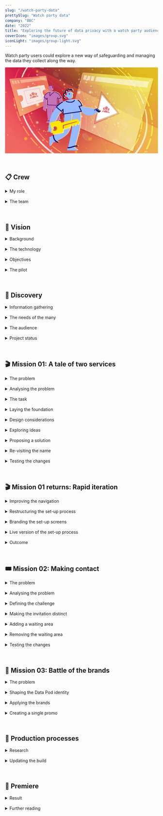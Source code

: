 ```yaml
---
slug: "/watch-party-data"
prettySlug: "Watch party data"
company: "BBC"
date: "2022"
title: "Exploring the future of data privacy with a watch party audience"
coverIcon: "images/group.svg"
iconLight: "images/group-light.svg"
---
```


Watch party users could explore a new way of safeguarding and managing the data they collect along the way.
<br>

![GATSBY_EMPTY_ALT](images/watch-party-data/together_data_pod_hero_hoz.png)

<br>

## 📋 Crew

<details>
<summary>My role</summary>

<!-- >\#UX \#UI \#VisualDesign \#UXA \#InformationDesign -->

### Overseeing the UI
>I stepped into the UX Designer's role overseeing the UI during their absence.

The designs were in the early stages of development and I worked in a multi-disciplinary team to make improvements. 
<br>
</details>
<br>
<details>
<summary>The team</summary>

### Core team
- 1 - 2 Sr. UX Designers
- Producer
- 1 - 2 UX Designers
- User Researcher
- Content Designer
- Creative Technologist
- 6 - 8 Engineers
- Product Manager
- Project Manager

</details>
<br>
<br>

## 🤩 Vision
<details>
<summary>Background</summary>

### The big picture
When personal data is used to deliver rich, personalised services, it's not always clear to users how their data is collected and what happens with it.

Some organisations, like the BBC, have been exploring human-centred alternatives, including [Personal Data Store technology](https://en.wikipedia.org/wiki/Personal_data_service).

</details>
<br>
<details>
<summary>The technology</summary>

### Personal Data Stores
A Personal Data Store is decentralised to store data securely. 

>Users would have increased visibility and control of their data. They'd decide who could access it to protect their online identity.

![Viewing and controlling data](images/watch-party-data/with_a_pds.png)

</details>
<br>
<details>
<summary>Objectives</summary>

### Understanding value
To improve practices around personal data, we needed to understand the value to users. 

A pilot would demonstrate the capabilities of using Personal Data Stores to that end.

>How might we enhance a BBC service safely and securely with a Personal Data Store?

</details>
<br>
<details>
<summary>The pilot</summary>

### Enhancing BBC Together
>A watch party service called BBC Together, was adapted to work with the current version of Personal Data Store technology (from [Inrupt](https://solidproject.org/)). 

Essentially:
- Each user would have a Personal Data Store (Data Pod)
- Watch party data would be stored securely in the user’s Data Pod
- The user could control what data was used to power their watch party experience
- BBC Together would need explicit consent from the user to access the data

</details>
<br>
<br>

## 📸 Discovery 
<details>
<summary>Information gathering</summary>

### Understanding work to date
My understanding of the work to date was built through active listening and reading documentation. 

>To contribute effectively, I wanted to understand:
>
>- User needs
>- Technical constraints
>- Stakeholder requirements
>- Time limitations

</details>
<br>
<details>
<summary>The needs of the many</summary>

### Transforming industry standards
This project formed part of a wider initiative to inform large scale change.

>It was essential that the pilot fulfilled user needs, but we also needed to consider:
>- Public interest
>- Business needs

<br>

#### Public interest
As a public service, the intention was to influence policy and legislation to improve industry standards.

Informing policy required insight into how the concept would benefit the public as a whole. Including the feasibility for both audiences and service providers to adopt the approach long-term. 
<br>

![Large scale change](images/watch-party-data/public_service.png)

<br>

#### Business needs
Similarly, to commit to further developments, the BBC needed insight into the value for audiences and to understand the potential for scaling up.

The pilot would act as a proof of concept to stimulate progress across portfolios.
<br>

![Scaling up](images/watch-party-data/scaling_up.png)

</details>
<br>
<details>
<summary>The audience</summary>

### Personal data
>Insight from users would be fundamental to developing standards in the public's interest.

Previous research found high-level value in the concept and technology. 

This pilot would allow users to determine tangible value by exploring some of the features in more depth.

Including:
- How a Data Pod can enhance privacy
- The ability to see what data is used and for what purpose
- How the experience changes when managing data _eg.improving inferences_

<br>

![Users' provide insight](images/watch-party-data/user_needs.png)

<br>

### Watch parties

>The pilot was aimed at a watch party audience. 

Aggregated insight from surveys indicated the audience at the time was predominantly under 35. 

We also knew that specific types of content (like stand-alone entertainment and drama) had higher rates of shared viewing.

>Understanding the user needs around watch parties formed a large part of initial research objectives. 

<br>

![Audience](images/watch-party-data/audience.png)

<br>

</details>
<br>
<details>
<summary>Project status</summary>

### Preparing for research
I joined this project while a draft version of the pilot was being built. The plan was to iterate on the designs and prepare for in-depth research.

>We explored two work streams:
>1. Improvements for the build
>2. Aspirational features for broader research objectives

The designs would be tested with the audience through an online community and a series of moderated interviews. 

![Feasible and aspirational stimulus](images/watch-party-data/feasible_and_aspirational.png)

</details>
<br>
<br>

## 🎬 Mission 01: A tale of two services

<details>
<summary>The problem</summary>

### Two points of friction
>A core architectural challenge was in developing an experience for two disparate services: 
>- BBC Together (a watch party service)
>- Data Pod (for managing your data)

<br>

The team identified two points of friction:
1. The Data Pod set-up process
2. The navigation

<br>

#### 1. The Data Pod set-up process
Setting up the Data Pod dominated the start and disrupted the flow.

During testing, participants were deterred from using the pilot. 
<br>

![Pod disrupts flow](images/watch-party-data/original_pilot_intro.png)

<br>

#### 2. The navigation
In the navigation, access to the Data Pod was discrete and often overlooked.

A tooltip highlighted the Data Pod on entry, but:
- The tooltip was easily dismissed and forgotten
- The Pod was empty when attention was drawn to it
<br>

![Discrete access to Pod](images/watch-party-data/original_navigation.png)

<br>

#### Risk
>Overall, the risks included a lack of insight regarding the Data Pod, which was critical for achieving core objectives. 

</details>
<br>
<details>
<summary>Analysing the problem</summary>

### The hierarchy
After analysing the designs, it was clear there was a wider issue in the general hierarchy. 

>The hierarchy was built for BBC Together, and restricted Data Pod content.

Any focus on the Data Pod would seem out of place in a hierarchy built for BBC Together.

To understand the existing approach, I looked at:
- Research insights
- User needs
- Design intent

<br>

#### Conveying the future
There was a desire to convey ambitions for the technology, but there were limitations.

In the future, the Data Pod would be a separate product from the watch party service, which wasn't possible for the pilot. 

A separate product would be dedicated to meeting user needs that the pilot's hierarchy was restricting, including:

- A Data Pod set-up process
- Information about the technology
- A dedicated access point

>The pilot's hierarchy wasn't built for the Data Pod as a product, but the pilot still needed to meet the needs of one. 

![Unmet pod needs](images/watch-party-data/unmet_pod_needs.png)

</details>
<br>
<details>
<summary>The task</summary>

### Success criteria
>Access to the Data Pod needed to be clearer in the navigation without deterring watch party users. 

Criteria for success included: 
- Increased attention on the Data Pod
- Improved understanding of the technology 
- Increase in relevant insight

Testing the designs in research would allow us to gauge the response, and inform the live experience.  

![Clear Data Pod proposition](images/watch-party-data/navigation_challenge.png)

</details>
<br>
<details>
<summary>Laying the foundation</summary>

### Information gathering
I analysed the architecture of similar utility services (like password vaults and cloud storage systems). 

I also looked at the requirements for the navigation from a content and technical perspective. 
<br>

### Mapping the structure
By mapping the content structure for the navigation, I could determine where a Data Pod service could belong. 
<br>

#### Original content structure
![Access to Data Pod in BBC Together navigation](images/watch-party-data/existing_sitemap.png)

<br>

#### Balanced content structure
![Access to Data Pod at same level as BBC Together](images/watch-party-data/balanced_sitemap.png)

<br>

>The result was a more balanced structure to give both services room to serve their distinct functions, while sharing the same interface. 

Taking the Data Pod out of BBC Together also reduced complexity by removing a layer of navigation.
<br>

</details>
<br>
<details>
<summary>Design considerations</summary>

### Conveying importance
The Data Pod was the focus of research objectives, but needed to remain unobtrusive to the watch party experience. 

>The visual style and mechanics would convey the level of importance. 

Considerations included:
- The location for accessing the Data Pod
- The brand (including colour and size)
- The mechanics of navigating between the two services

<br>

![Visual hierarchy](images/watch-party-data/visual_hierarchy.png)

<br>
</details>
<br>
<details>
<summary>Exploring ideas</summary>

### Information gathering
I looked at how users currently moved between services and accounts by identifying patterns in streaming services, social media, and operating systems. 

I also received regular feedback from the team.
<br>

### Ideas
There were several options to consider for the interaction. Including:
- Simply increasing the size of the link
- A service selection screen 
- A top-level banner or floating element

I also looked at previous designs including a side drawer. 

![Service selection ideas](images/watch-party-data/nav_ideation.png)

</details>
<br>
<details>
<summary>Proposing a solution</summary>

### A new top-level navigation
>To improve access to the Data Pod, I proposed we introduce a second logo to create a new top-level navigation for the pilot. 

<br>

#### Original navigation
![Original navigation](images/watch-party-data/original_navigation.png)

<br>

#### Proposed navigation
![Service selection through logo's](images/watch-party-data/navigation_v1.png)

<br>

#### Rationale
A logo for the Data Pod (located next to the BBC Together logo) would:
- Establish the Data Pod's role as a separate service in the visual hierarchy 
- Provide clear access to the Data Pod (potentially increasing relevant insight) 
- Allow users to switch between services with ease
- Provide optional access to the Data Pod to remain unobtrusive  
<br>

#### Outstanding questions
The main concern at this point was in breaking a familiar interaction pattern. 

- Did users ever make use of the logo to navigate to the home page? 
- For those that didn't, could we convey the ability to navigate clearly enough? 
- As the Data Pod was a utility service, should it be lower in the visual hierarchy? _Eg. By reducing the size of the logo_.

>Overall, the proposed solution was well received and we decided the concept was developed enough for testing. 

Insights from research would help to improve the designs going forward.

</details>
<br>
<details>
<summary>Re-visiting the name</summary>

### Setting expectations
I noticed the name of the pilot, _'BBC Together'_, didn't align with the new balanced navigation and copy.

>Choosing function over form, I proposed changing the name of the pilot to BBC Together + Data Pod. 

Several names had been explored in the past - but the team learned that:
- The Data Pod relied on a descriptive name to optimise understanding
- The name BBC Together was familiar with existing audiences
- The two services required distinct names to maintain separation

<br>

#### Original name
![Original pilot name](images/watch-party-data/original_pilot_name.png)

<br>

#### Changed name
![Changed pilot name](images/watch-party-data/changed_pilot_name.png)

<br>

We decided to test the new name in upcoming research.

</details>
<br>
<details>
<summary>Testing the changes</summary>

### Research outcomes
At this point we had changed the copy, name of the pilot, and navigation.

>The outcomes from moderated research indicated an improved awareness and understanding of the Data Pod. But there were opportunities for improvement. 

In the navigation, the ability to interact with the logo was unclear. And although there was some improvement, the Data Pod set-up process was still deterring participants.
<br>

### Next steps
We re-designed the set-up process with a content-led approach. And for the navigation, I continued to develop the interaction states. 

</details>
<br>
<br>

## 🎬 Mission 01 returns: Rapid iteration
<details>
<summary>Improving the navigation</summary> 

### Clarifying the ability to interact
To improve the navigation, I explored several interaction patterns and states including a switch, buttons, and tabs. 
<br>

#### Navigation options
![Navigation options](images/watch-party-data/navigation_options.png)

<br>

All the options I presented to the team were seen as an improvement, but the tabs were considered the clearest. 

>No issues were revealed in subsequent research and the tabs were used in the final pilot.

<br>

#### Live version
![Live version of the navigation](images/watch-party-data/changed_home.png)

<br>

</details>
<br>
<details>
<summary>Restructuring the set-up process</summary> 

### Defining the structure
The User Researcher and Content Designer analysed insights and stakeholder feedback to determine the structure and content for the set-up process. 

>For the visual design, I considered two potential approaches:
>1. Giving both services equal weight
>2. Leading with BBC Together, with some weight to the Data Pod

I collated sketches and mock-ups as a starting point.
<br>

#### 1. Equal weight
![50:50 split](images/watch-party-data/equal_weight.png)

<br>

#### 2. BBC Together led
![Leading with BBC Together](images/watch-party-data/pockets_of_pod.png)

<br>

</details>
<br>
<details>
<summary>Branding the set-up screens</summary> 

### Prioritising BBC Together
Analysis outcomes suggested prioritising BBC Together. 

I created BBC Together branded screens with Data Pod branding where appropriate. 

>The changes reduced complexity and prevented the Data Pod from overwhelming the set-up process. 

<br>

#### Before (Data Pod focused)
![Before](images/watch-party-data/before_setup_changes.png)

<br>

#### After (BBC Together focused)
![After](images/watch-party-data/improving_setup.png)

<br>

In the initial designs, information about the Data Pod overwhelmed the introduction. 

Following the changes, BBC Together was more prominent, but there was a lack of information about the Pod. 

The plan was to create a discrete explainer module to inform users about the Data Pod. 
<br>

</details>
<br>
<details>
<summary>Live version of the set-up process</summary> 

### The final set-up experience

>Following several iterations and rapid testing, the pilot went live with a much shorter and balanced set-up process.

<br>

![Final set-up](images/watch-party-data/live_setup.png)

<br>

There were two entry points aimed at different mindsets: 

1. Watch party focused
2. Special interest in the Data Pod

<br>

#### 1. Watch party focused
The direct entry points to the pilot prioritised BBC Together and a watch party audience. And there was an optional explainer for anyone curious about the Data Pod.
<br>

![Direct entry point with explainer](images/watch-party-data/dedicated_entry_point.png)

<br>

#### 2. Special interest in the Data Pod
There was a second entry point through BBC Taster - a platform for experiments. 

The Taster audience was more likely to have an interest in the technology. Information about the Data Pod was more prominent on this screen.
<br>

![Entry point on BBC Taster](images/watch-party-data/taster_entry_point_live.png)

</details>
<br>
<details>
<summary>Outcome</summary> 

### A step in the right direction
Rapid testing indicated the solutions for the set-up process and navigation were significant improvements.

>The changes alleviated frustration and understanding of the Data Pod improved.

Communicating the value of a Data Pod succinctly continues to be a challenge, particularly in the context of a service. But the Data Pod explainer tested well with participants, indicating a step in the right direction. 

Thankfully, many of the structural challenges were unique to this pilot and the early stages of development. The need to balance two services in a single pilot is unlikely to reoccur as the concept scales up.

</details>
<br>
<br>

## 🎟 Mission 02: Making contact

<details>
<summary>The problem</summary>

### Technical holes
During a watch party, the user was either a host or invitee.

>There were two problems:
>
>1. The invitation screen offered the ability to send or receive contact requests, which wasn't technically possible.
>2. The invitation screen was identical to the waiting area.

<br>

![Invitation screen and waiting area](images/watch-party-data/original_invitation_and_waiting.png)

</details>
<br>
<details>
<summary>Analysing the problem</summary>

### Misaligned journey's
By talking to the team, and stepping through the host and invitee journey's, I could better understand the problem. 

>The invitation was conflated with the idea of a waiting area, but couldn't have the functionality of one.

This meant: 
- The journeys were misaligned and noone could save each other as contacts 
- The host and invitee would have different views of what was intended to be a shared view 

There was potential for much confusion.
<br>

#### Host and invitee journey's
![Misaligned journey's](images/watch-party-data/misaligned_journeys.png)

</details>
<br>
<details>
<summary>Defining the challenge</summary>

### The task
>We needed to:
>- Align the host and invitee experiences, to allow contact saving 
>- Create a shared view on entry to prevent confusion

My initial reaction was that the invitee needed a waiting room to align with the host's journey. 

However, there were no user needs to justify one.

>After discussing it with the team, I chose to explore two options:
>1. A waiting room for both host and invitee
>2. No waiting room for either host or invitee
>
>For both approaches, the invitee also required a distinct invitation screen.

</details>
<br>
<details>
<summary>Making the invitation distinct</summary>

### A moment of joy
I used an empathy map to understand the type of content an invitee might require on a watch party invitation. 

>Receiving an invitation to a party is usually a moment of joy. I styled the screen with this in mind.

After discussions with the team around feasibility, I sketched ideas for the visual design. 

I considered using a simple, quick animation to highlight the moment without disruption. But with time limitations and accessibility considerations, I settled on a simple ticket shape instead.
<br>

![Before and after invitation](images/watch-party-data/invitation.png)

</details>
<br>
<details>
<summary>Adding a waiting area</summary>

### Interruptions
While adding a waiting area to the invitee journey, I ran into potential friction.

>What would happen when the invitee was in the waiting area and the host started the show?
>There were two options: 
>
>1. The invitee could be automatically taken to the streaming area
>2. The invitee could choose to leave the waiting area

Neither approach seemed ideal. With the first option, the invitee could be taken away in the middle of saving contacts. With the second, they could miss the start of the show.

I looked at potential solutions, including:
- A persistent modal
- Adapting the media player

<br>

#### A persistent modal
>If the invitee was automatically taken from the waiting area to the stream, a persistent modal could allow the invitee to finish saving contacts.

![Persistent modal](images/watch-party-data/waiting_area_transition_modal.png)

<br>

However, all the options so far had time restrictions. 

To create some flexibility, I looked at adapting the media player.
<br>

#### Adapting the media player
>By adding contact saving functionality to the media player, users could save each other as a contact any time during the watch party.

<br>

![Media player with contact saving](images/watch-party-data/invitee_contact_panel.png)

<br>

#### A shared experience
After adding a waiting area to the invitee journey, the host and invitee experiences were more aligned.

![Aligned host and invitee journey's](images/watch-party-data/journey_with_waiting_area.png)

</details>

<br>

<details>
<summary>Removing the waiting area</summary>

### Straight to the party

>For the alternative experience (without a waiting area), I moved all the functionality in the waiting area to the side panel in the media player. 

Without a waiting area, users would go directly to the streaming area.

They could invite people and change their preferences anytime during the watch party, without having to leave. 
<br>

![Host's streaming area](images/watch-party-data/host_contact_panel.png)

<br>

#### Inviting people

>To invite people to the watch party, the host could launch a modal using an 'invite' button available only to them.

I added programme information and altered the styling of the modal for consistency.
<br>

![Original and adapted modals](images/watch-party-data/inviting_people_in_stream.png)

<br>

#### A shared experience
After removing the waiting area, we had two options for aligning the host and invitee journeys - one with a waiting area and one without.
<br>

![Aligned journeys without waiting area](images/watch-party-data/journey_without_waiting_area.png)


</details>

<br>

<details>
<summary>Testing the changes</summary>

### The invitation
>The invitation screen was well received and pointed out by several research participants as a positive part of the experience. 

As the pilot developed, the screen was simplified and adapted to align with the rest of the experience.  

#### Live version
![Final invitation](images/watch-party-data/final_invitation.png)

<br>

### The waiting area
After presenting options with and without a waiting area to the team, we decided to test the option without a waiting area in research.
<br>

>With some adjustments, the approach was used in the final pilot.

</details>
<br>
<br>

## 🎨 Mission 03: Battle of the brands
<details>
<summary>The problem</summary>

### Brand identities

>There were two problems:
>1. Multiple identities 
>2. No Data Pod identity

<br>

#### 1. Multiple identities
There were multiple brands to consider:
- BBC Together
- Data Pod
- The global BBC brand
- BBC Taster (where the pilot would be available)

>Juggling multiple identities was an existing challenge across the BBC. And the addition of the Data Pod compounded this problem.

<br>

#### 2. No Data Pod identity
In the original designs, the Data Pod didn't have a brand identity. The global BBC brand was used to fill the gaps.

>Without a clear ability to identify the Data Pod, it couldn't be evaluated effectively by users. 

<br>

### The task
>To aid recognition and prevent confusion, we needed to:
>1. Shape the brand identity for the Data Pod
>2. Apply the brands consistently

<br>
</details>
<br>
<details>
<summary>Shaping the Data Pod identity</summary>

### Illustrations
To develop a brand identity for the Data Pod, we leveraged a toolkit of illustrations. 

The toolkit was commissioned specifically for communicating the future of data stewardship. 
<br>

![Data stewardship illustration](images/watch-party-data/illustrations.png)

<br>

>I took elements from the progressing Data Pod designs, and used the toolkit to develop the brand identity.

<br>

### The logo
As the team developed the Data Pod screens, I combined the logo they used, with the illustration style. 

<br>

![Original and adapted Data Pod logo](images/watch-party-data/data_pod_logo.png)

<br>

### The colour palette

The background colours for the Data Pod were established, but the palette was missing a highlight colour to aid recognition.

I considered blue tones for the Data Pod, to create some distinction.

After concerns were raised around the [stereotypical use of the colour blue with new technology](https://www.bbc.co.uk/rd/blog/2021-08-explaining-artificial-intelligence-part-3-what-does-ai-look-like), I switched to the warmer palette used in the illustrations.
<br>

![Data Pod colour palette changes](images/watch-party-data/data_pod_colour_palette.png)

<br>

>After testing differnt colours for sufficient text contrast, I suggested using the yellow as a highlight colour. 

The consistent use of colour provided some familiarity for the Data Pod UI and identity.

<br>

### A Data Pod explainer
While working on a Data Pod explainer module with the Content Designer, I continued to develop the identity. 

>We prioritised cognitive ease and readability for the subject matter. 

I used:
- The serif version of the BBC Reith font (to match the informative tone)
- A light background suitable for reading

The illustrations, bullet points, spacing and layout helped to make the information more approachable. 
<br>

![Data Pod Explainer](images/watch-party-data/data_pod_explainer.png)

</details>
<br>

<details>
<summary>Applying the brands</summary>

### Consistent branding
The original designs used elements of the global BBC brand, which was appropriate for certain parts of the experience, such as signing in. For other parts, it was potentially confusing. 

>I removed the global BBC brand where relevant and worked with the team to apply the appropriate branding throughout.

There were some screens where the appropriate brand identity was unclear. Including when allowing BBC Together access to the Data Pod. The screen went through several iterations.

After I applied the Data Pod brand, the team could focus on developing the content.
<br>

![Selection of iterations](images/watch-party-data/data_pod_consent.png)
<br>

### Data Pod view
I worked with the team to apply developments to the Data Pod identity. We also simplified the content and layout.

>I worked with the Producer designing the Data Pod screens to:
>
>- Optimise layouts for development 
>- Create a consistent menu element
>- Apply the yellow highlight colour

<br>

#### Contacts data
During the pilot, users could save each other as contacts, and the Data Pod area provided a list of them.

After working with the Producer to optimise the UI and visual design, we used _'Version 1'_ in research.

I then simplified the screen for the build in _'Version 2'_. At this point, the brand identity had developed further. 
<br>

![Version 1 and 2 of contacts](images/watch-party-data/data_pod_contacts.png)

<br>

</details>
<br>

<details>
<summary>Creating a single promo</summary>

### Blending brands
Although we needed to maintain separation of BBC Together and the Data Pod, the need for a single promotional image for the pilot was unavoidable. 

>The promo needed to convey both the watch party and Data Pod aspects. Earlier attempts had swayed in one direction. 

<br>

![Early promo's](images/watch-party-data/early_promos.png)

<br>

>I continued to develop the image and introduce more of the BBC Together brand into the last attempt. 

I created four options and we conducted guerilla testing to refine them.
<br>

![Promo variations](images/watch-party-data/promo_variations.png)

<br>

 Most participants found the fourth option more representative of the pilot and it was used for the live experience.
<br>

![Original and final promo's in-situ](images/watch-party-data/originalxlive_promo.png)

<br>

</details>
<br>
<br>

## 🎥 Production processes

<details>
<summary>Research</summary>

### Assembling prototypes
>We worked on different parts of the experience in parallel and met regularly for updates, collaboration, and feedback.

As the work came together, I oversaw the integration into research prototypes. I maintained consistency across the UI and visual design, and inserted the appropriate transitions and animations. 
<br>

### Delivering stimulus
>I supported research planning by providing feedback and supplying stimulus.

The interactive prototypes were used in moderated research sessions. I supplied the link to the prototypes and was on hand to make any necessary adjustments and take notes.

I also supplied static images for feedback from an online community, and for rapid testing.
<br>

### Analysing feedback
The team would come together to analyse feedback in Miro and determine next steps. 

The research insights would inform tasks for subsequent sprints.
<br>

</details>
<br>

<details>
<summary>Updating the build</summary>

### Technical build
>As confidence in the designs increased following research, I integrated the relevant elements into a separate prototype for building. 

We collaborated with the relevant Engineers responsible to ensure designs could be replicated.
<br>

#### Sign-off
>It was challenging to determine when designs were ready for building. 

We began developing a process for signing designs off, including:

- Detailing the requirements for sign-off in tickets
- A traffic light system to communicate level of confidence in the designs
<br>

#### Multiple workstreams
We had a single file for several workstreams, (including research stimulus), which caused some confusion for the team. 

I spent some time labelling designs and prototypes, which prevented some confusion. 

The general practice now is to create a separate file for the technical build.
<br>

### Launch
Unfortunately I wasn't involved in the project for the final iterations and delivery. But I was able to take part in some testing to resolve technical bugs before the pilot went live. 

Some designs didn't make the final experience, but priorities were met and the pilot went live for over 6 months.

</details>
<br>
<br>

## 🍿 Premiere

<details>
<summary>Result</summary>

### The live trial
>The results of the trial are in the process of being analysed to determine next steps. 

Personally, I found it extremely rewarding to work on a project that was tackling large scale issues and exploring new ground. 

In companies the size of the BBC, change is a long-term process. The technical achievement alone is worth celebrating. But it's also gratifying to hear news of this project and the wider initiative make its way across the organisation and beyond. 

>The project has helped platform the conversation and pave the way for more ethical data practices.

An overview of the pilot and technology can be found in the following BBC News segment.
<br>

<iframe class="youtube-video" src="https://www.youtube.com/embed/rhHsNFzvaUU?si=9ORRkmbS73Y6sThJ&amp;start=160" title="YouTube video player" frameborder="0" allow="accelerometer; autoplay; clipboard-write; encrypted-media; gyroscope; picture-in-picture; web-share" allowfullscreen></iframe>

<br>
<br>

### Personal development
I learned many things during this project. The most significant was trusting my ability to, identify priority areas, shape tasks, and deliver outcomes that consider all relevant perspectives. I developed a self-starter mindset.

I also learned that the devil really is in the details. Seemingly simple UI changes can have a big impact on meeting user needs and project objectives. In this case, gaining insight around the Data Pod was pivotal, and small UI changes raised its profile without disrupting the core experience.

</details>
<br>

<details>
<summary>Further reading</summary>

[BBC R&D blog](https://www.bbc.co.uk/rd/blog/2022-10-social-tv-and-personal-data)

[Inrupt case study](https://www.inrupt.com/case-studies/the-bbc-shows-its-audience-the-future-of-personal-data-access-and-consent?utm_source=linkedin&utm_medium=organic_social&utm_content=cabfa9dc-eac7-4393-a386-329efc252d59)

</details>